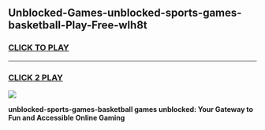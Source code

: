 
## Unblocked-Games-unblocked-sports-games-basketball-Play-Free-wlh8t
<h3>
<a href="https://premium76.site?title=unblocked-sports-games-basketball&ref=12A">CLICK TO PLAY</a></h3>
<hr>

<h3>
<a href="https://premium76.site?title=unblocked-sports-games-basketball&ref=12A">CLICK 2 PLAY</a>
  
</h3>

<a href="https://premium76.site?title=unblocked-sports-games-basketball&ref=12A"><img src="https://clearcache.store/games.png"></a>


**unblocked-sports-games-basketball games unblocked: Your Gateway to Fun and Accessible Online Gaming**
